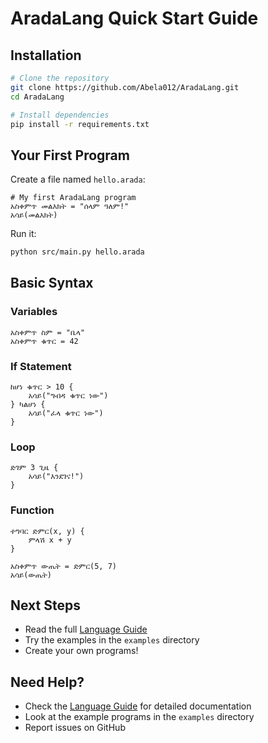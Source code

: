 # AradaLang Quick Start Guide

## Installation
```bash
# Clone the repository
git clone https://github.com/Abela012/AradaLang.git
cd AradaLang

# Install dependencies
pip install -r requirements.txt
```

## Your First Program
Create a file named `hello.arada`:
```amharic
# My first AradaLang program
አስቀምጥ መልእክት = "ሰላም ዓለም!"
አሳይ(መልእክት)
```

Run it:
```bash
python src/main.py hello.arada
```

## Basic Syntax

### Variables
```amharic
አስቀምጥ ስም = "ቤላ"
አስቀምጥ ቁጥር = 42
```

### If Statement
```amharic
ከሆነ ቁጥር > 10 {
    አሳይ("ግብዳ ቁጥር ነው")
} ካልሆነ {
    አሳይ("ፈላ ቁጥር ነው")
}
```

### Loop
```amharic
ድገም 3 ጊዜ {
    አሳይ("እንደገና!")
}
```

### Function
```amharic
ተግባር ድምር(x, y) {
    ምላሽ x + y
}

አስቀምጥ ውጤት = ድምር(5, 7)
አሳይ(ውጤት)
```

## Next Steps
- Read the full [Language Guide](language_guide.md)
- Try the examples in the `examples` directory
- Create your own programs!

## Need Help?
- Check the [Language Guide](language_guide.md) for detailed documentation
- Look at the example programs in the `examples` directory
- Report issues on GitHub 